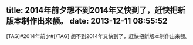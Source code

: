 title: 2014年前夕想不到2014年又快到了，赶快把新版本制作出来额。
date: 2013-12-11 08:55:52
---

[TAG]#2014年前夕#[/TAG] 想不到2014年又快到了，赶快把新版本制作出来额。